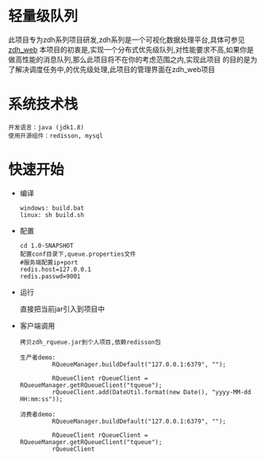 
# 轻量级队列
   此项目专为zdh系列项目研发,zdh系列是一个可视化数据处理平台,具体可参见 [zdh_web](https://github.com/zhaoyachao/zdh_web)
   本项目的初衷是,实现一个分布式优先级队列,对性能要求不高,如果你是做高性能的消息队列,那么此项目将不在你的考虑范围之内,实现此项目
   的目的是为了解决调度任务中,的优先级处理,此项目的管理界面在zdh_web项目
    
# 系统技术栈 
    开发语言：java (jdk1.8)
    使用开源组件：redisson, mysql
    
# 快速开始
   + 编译
   
         windows: build.bat
         linux: sh build.sh
         
   + 配置
          
         cd 1.0-SNAPSHOT
         配置conf目录下,queue.properties文件
         #服务端配置ip+port
         redis.host=127.0.0.1
         redis.passwd=9001
       
   + 运行
         
        直接把当前jar引入到项目中
         
         
   + 客户端调用
        
         拷贝zdh_rqueue.jar到个人项目,依赖redisson包
         
         生产者demo:
                  RQueueManager.buildDefault("127.0.0.1:6379", "");

                  RQueueClient rQueueClient = RQueueManager.getRQueueClient("tqueue");
                  rQueueClient.add(DateUtil.format(new Date(), "yyyy-MM-dd HH:mm:ss"));
         
         消费者demo:
                  RQueueManager.buildDefault("127.0.0.1:6379", "");

                  RQueueClient rQueueClient = RQueueManager.getRQueueClient("tqueue");
                  rQueueClient
       